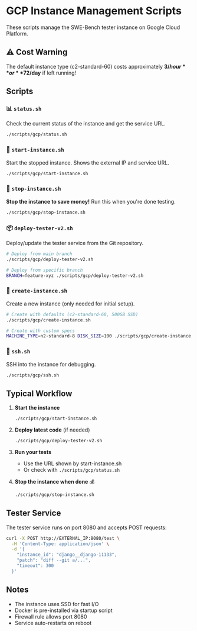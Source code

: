 # GCP Instance Management Scripts

These scripts manage the SWE-Bench tester instance on Google Cloud Platform.

## ⚠️ Cost Warning

The default instance type (c2-standard-60) costs approximately **$3/hour** or **$72/day** if left running!

## Scripts

### 📊 `status.sh`
Check the current status of the instance and get the service URL.
```bash
./scripts/gcp/status.sh
```

### 🚀 `start-instance.sh`
Start the stopped instance. Shows the external IP and service URL.
```bash
./scripts/gcp/start-instance.sh
```

### 🛑 `stop-instance.sh`
**Stop the instance to save money!** Run this when you're done testing.
```bash
./scripts/gcp/stop-instance.sh
```

### 📦 `deploy-tester-v2.sh`
Deploy/update the tester service from the Git repository.
```bash
# Deploy from main branch
./scripts/gcp/deploy-tester-v2.sh

# Deploy from specific branch
BRANCH=feature-xyz ./scripts/gcp/deploy-tester-v2.sh
```

### 🔧 `create-instance.sh`
Create a new instance (only needed for initial setup).
```bash
# Create with defaults (c2-standard-60, 500GB SSD)
./scripts/gcp/create-instance.sh

# Create with custom specs
MACHINE_TYPE=n2-standard-8 DISK_SIZE=100 ./scripts/gcp/create-instance.sh
```

### 🔐 `ssh.sh`
SSH into the instance for debugging.
```bash
./scripts/gcp/ssh.sh
```

## Typical Workflow

1. **Start the instance**
   ```bash
   ./scripts/gcp/start-instance.sh
   ```

2. **Deploy latest code** (if needed)
   ```bash
   ./scripts/gcp/deploy-tester-v2.sh
   ```

3. **Run your tests**
   - Use the URL shown by start-instance.sh
   - Or check with `./scripts/gcp/status.sh`

4. **Stop the instance when done** 💰
   ```bash
   ./scripts/gcp/stop-instance.sh
   ```

## Tester Service

The tester service runs on port 8080 and accepts POST requests:

```bash
curl -X POST http://EXTERNAL_IP:8080/test \
  -H 'Content-Type: application/json' \
  -d '{
    "instance_id": "django__django-11133",
    "patch": "diff --git a/...",
    "timeout": 300
  }'
```

## Notes

- The instance uses SSD for fast I/O
- Docker is pre-installed via startup script
- Firewall rule allows port 8080
- Service auto-restarts on reboot